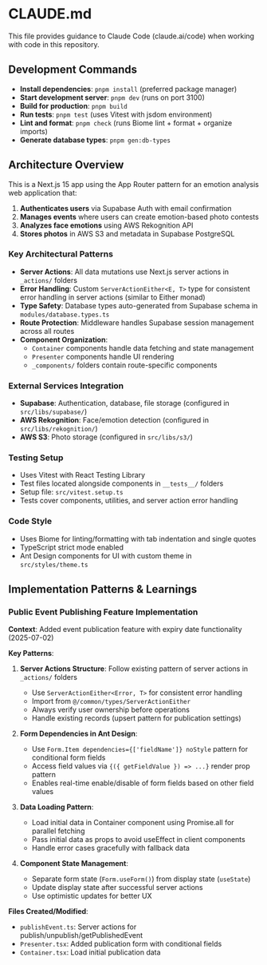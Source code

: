 # CLAUDE.md

This file provides guidance to Claude Code (claude.ai/code) when working with
code in this repository.

## Development Commands

- **Install dependencies**: `pnpm install` (preferred package manager)
- **Start development server**: `pnpm dev` (runs on port 3100)
- **Build for production**: `pnpm build`
- **Run tests**: `pnpm test` (uses Vitest with jsdom environment)
- **Lint and format**: `pnpm check` (runs Biome lint + format + organize
  imports)
- **Generate database types**: `pnpm gen:db-types`

## Architecture Overview

This is a Next.js 15 app using the App Router pattern for an emotion analysis
web application that:

1. **Authenticates users** via Supabase Auth with email confirmation
2. **Manages events** where users can create emotion-based photo contests
3. **Analyzes face emotions** using AWS Rekognition API
4. **Stores photos** in AWS S3 and metadata in Supabase PostgreSQL

### Key Architectural Patterns

- **Server Actions**: All data mutations use Next.js server actions in
  `_actions/` folders
- **Error Handling**: Custom `ServerActionEither<E, T>` type for consistent
  error handling in server actions (similar to Either monad)
- **Type Safety**: Database types auto-generated from Supabase schema in
  `modules/database.types.ts`
- **Route Protection**: Middleware handles Supabase session management across
  all routes
- **Component Organization**:
  - `Container` components handle data fetching and state management
  - `Presenter` components handle UI rendering
  - `_components/` folders contain route-specific components

### External Services Integration

- **Supabase**: Authentication, database, file storage (configured in
  `src/libs/supabase/`)
- **AWS Rekognition**: Face/emotion detection (configured in
  `src/libs/rekognition/`)
- **AWS S3**: Photo storage (configured in `src/libs/s3/`)

### Testing Setup

- Uses Vitest with React Testing Library
- Test files located alongside components in `__tests__/` folders
- Setup file: `src/vitest.setup.ts`
- Tests cover components, utilities, and server action error handling

### Code Style

- Uses Biome for linting/formatting with tab indentation and single quotes
- TypeScript strict mode enabled
- Ant Design components for UI with custom theme in `src/styles/theme.ts`

## Implementation Patterns & Learnings

### Public Event Publishing Feature Implementation

**Context**: Added event publication feature with expiry date functionality
(2025-07-02)

**Key Patterns**:

1. **Server Actions Structure**: Follow existing pattern of server actions in
   `_actions/` folders
   - Use `ServerActionEither<Error, T>` for consistent error handling
   - Import from `@/common/types/ServerActionEither`
   - Always verify user ownership before operations
   - Handle existing records (upsert pattern for publication settings)

2. **Form Dependencies in Ant Design**:
   - Use `Form.Item dependencies={['fieldName']} noStyle` pattern for
     conditional form fields
   - Access field values via `{({ getFieldValue }) => ...}` render prop pattern
   - Enables real-time enable/disable of form fields based on other field values

3. **Data Loading Pattern**:
   - Load initial data in Container component using Promise.all for parallel
     fetching
   - Pass initial data as props to avoid useEffect in client components
   - Handle error cases gracefully with fallback data

4. **Component State Management**:
   - Separate form state (`Form.useForm()`) from display state (`useState`)
   - Update display state after successful server actions
   - Use optimistic updates for better UX

**Files Created/Modified**:

- `publishEvent.ts`: Server actions for publish/unpublish/getPublishedEvent
- `Presenter.tsx`: Added publication form with conditional fields
- `Container.tsx`: Load initial publication data
